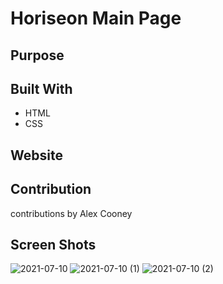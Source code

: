 
# Horiseon Main Page

## Purpose


## Built With
* HTML
* CSS

## Website


## Contribution
contributions by Alex Cooney

## Screen Shots
![2021-07-10](https://user-images.githubusercontent.com/85919290/125182143-1d3ec700-e1d1-11eb-8199-7859a1e7ef89.png)
![2021-07-10 (1)](https://user-images.githubusercontent.com/85919290/125182130-f5e7fa00-e1d0-11eb-8def-73fd46b93e3c.png)
![2021-07-10 (2)](https://user-images.githubusercontent.com/85919290/125182125-ec5e9200-e1d0-11eb-8a43-6962303ddf26.png)
